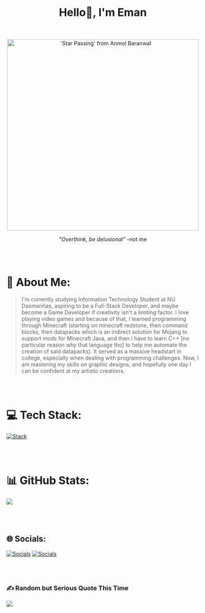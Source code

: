 <h1 align=center>
Hello👋, I'm Eman
</h1>

<div align=center>

<br><br>
<img src="https://github.com/Anmol-Baranwal/Cool-GIFs-For-GitHub/assets/74038190/7d484dc9-68a9-4ee6-a767-aea59035c12d" width="500" alt="'Star Passing' from Anmol Baranwal"><br>
<p><i>“Overthink, be delusional”</i> -not me<br><p>

 <br><br>
 
</div>

# 🧑 About Me:
> I'm currently studying Information Technology Student at NU Dasmariñas, aspiring to be a Full-Stack Developer, and maybe become a Game Developer if creativity isn't a limiting factor. I love playing video games and because of that, I learned programming through Minecraft (starting on minecraft redstone, then command blocks, then datapacks which is an indirect solution for Mojang to support mods for Minecraft Java, and then I have to learn C++ \[no particular reason why that language tho\] to help me automate the creation of said datapacks). It served as a massive headstart in college, especially when dealing with programming challenges. Now, I am mastering my skills on graphic designs, and hopefully one day I can be confident at my artistic creations.

<br><br>
 
# 💻 Tech Stack:
[![Stack](https://skillicons.dev/icons?i=python,java,html,css,javascript,c,cpp,php,lua)](https://skillicons.dev)

<br><br>

# 📊 GitHub Stats:
![](https://github-readme-stats.vercel.app/api/top-langs/?username=ehmughn&theme=dark&hide_border=false&include_all_commits=false&count_private=false&layout=compact)

<br><br>

## 🌐 Socials:
[![Socials](https://skillicons.dev/icons?i=instagram)](https://instagram.com/emanisnamebackwards/)
[![Socials](https://skillicons.dev/icons?i=gmail)](mailto:emanhatesschool1234@gmail.com)

<br><br>

### ✍️ Random but Serious Quote This Time
![](https://quotes-github-readme.vercel.app/api?type=horizontal&theme=radical)

